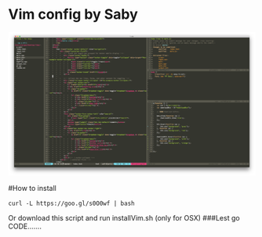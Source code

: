# Vim config by Saby
<img src="https://raw.githubusercontent.com/LikiPiki/Vim/master/screenshot.png"/>

#How to install
```
curl -L https://goo.gl/s0O0wf | bash
```
Or download this script and run installVim.sh (only for OSX)
###Lest go CODE.......

